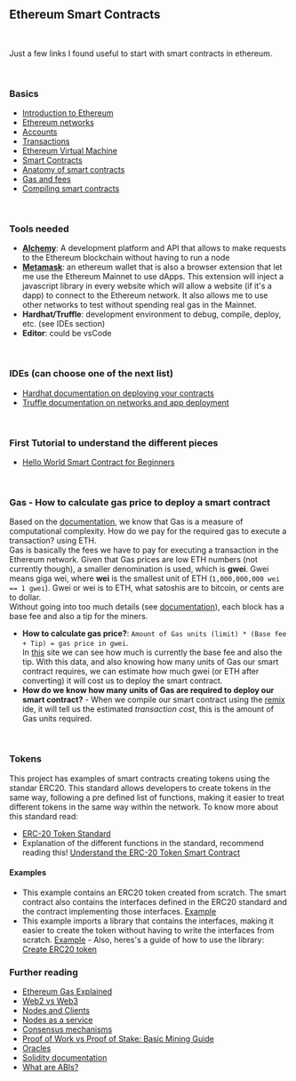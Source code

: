 ## Ethereum Smart Contracts

&nbsp;

Just a few links I found useful to start with smart contracts in ethereum. 
    
 &nbsp;


### Basics

- [Introduction to Ethereum](https://ethereum.org/en/developers/docs/intro-to-ethereum/)
- [Ethereum networks](https://ethereum.org/en/developers/docs/networks/)
- [Accounts](https://ethereum.org/en/developers/docs/accounts/)
- [Transactions](https://ethereum.org/en/developers/docs/transactions/)
- [Ethereum Virtual Machine](https://ethereum.org/en/developers/docs/evm/)
- [Smart Contracts](https://ethereum.org/en/developers/docs/smart-contracts/)
- [Anatomy of smart contracts](https://ethereum.org/en/developers/docs/smart-contracts/anatomy/)
- [Gas and fees](https://ethereum.org/en/developers/docs/gas/)
- [Compiling smart contracts](https://ethereum.org/en/developers/docs/smart-contracts/compiling/)

&nbsp;

### Tools needed


* **[Alchemy](https://alchemyapi.io/eth)**: A development platform and API that allows to make requests to the Ethereum blockchain without having to run a node
* **[Metamask](https://metamask.io/)**: an ethereum wallet that is also a browser extension that let me use the Ethereum Mainnet to use dApps. This extension will inject a javascript library in every website which will allow a website (if it's a dapp) to connect to the Ethereum network. It also allows me to use other networks to test without spending real gas in the Mainnet.
* **Hardhat/Truffle**: development environment to debug, compile, deploy, etc. (see IDEs section)
* **Editor**: could be vsCode

&nbsp;

### IDEs (can choose one of the next list)

- [Hardhat documentation on deploying your contracts](https://hardhat.org/guides/deploying.html)
- [Truffle documentation on networks and app deployment](https://www.trufflesuite.com/docs/truffle/advanced/networks-and-app-deployment)

&nbsp;

### First Tutorial to understand the different pieces

- [Hello World Smart Contract for Beginners](https://ethereum.org/en/developers/tutorials/hello-world-smart-contract/)

&nbsp;

### Gas - How to calculate gas price to deploy a smart contract
Based on the [documentation](https://ethereum.org/en/developers/docs/gas/#post-london), we know that Gas is a measure of computational complexity. How do we pay for the required gas to execute a transaction? using ETH.  
Gas is basically the fees we have to pay for executing a transaction in the Ethereum network. Given that Gas prices are low ETH numbers (not currently though), a smaller denomination is used, which is **gwei**. Gwei means giga wei, where **wei** is the smallest unit of ETH (```1,000,000,000 wei == 1 gwei```). 
Gwei or wei is to ETH, what satoshis are to bitcoin, or cents are to dollar.  
Without going into too much details (see [documentation](https://ethereum.org/en/developers/docs/gas/#post-london)), each block has a base fee and also a tip for the miners. 
- **How to calculate gas price?**:  ```Amount of Gas units (limit) * (Base fee + Tip) = gas price in gwei```.   
In [this](https://ethgasstation.info) site we can see how much is currently the base fee and also the tip. With this data, and also knowing how many units of Gas our smart contract requires, we can estimate how much gwei (or ETH after converting) it will cost us to deploy the smart contract.
- **How do we know how many units of Gas are required to deploy our smart contract?** - When we compile our smart contract using the [remix](https://remix.ethereum.org/) ide, it will tell us the estimated *transaction cost*, this is the amount of Gas units required.

&nbsp;

### Tokens
This project has examples of smart contracts creating tokens using the standar ERC20. This standard allows developers to create tokens in the same way, following a pre defined list of functions, making it easier to treat different tokens in the same way within the network. To know more about this standard read:
- [ERC-20 Token Standard](https://ethereum.org/en/developers/docs/standards/tokens/erc-20/)
- Explanation of the different functions in the standard, recommend reading this! [Understand the ERC-20 Token Smart Contract](https://ethereum.org/en/developers/tutorials/understand-the-erc-20-token-smart-contract/)
#### Examples
- This example contains an ERC20 token created from scratch. The smart contract also contains the interfaces defined in the ERC20 standard and the contract implementing those interfaces. [Example](https://github.com/nelsongallardo/eth-smart-contracts-beginner-guide/blob/main/examples/TokenWithInterfaces.sol)
- This example imports a library that contains the interfaces, making it easier to create the token without having to write the interfaces from scratch. [Example](https://github.com/nelsongallardo/eth-smart-contracts-beginner-guide/blob/main/examples/TokenWithLibrary.sol) - Also, heres's a guide of how to use the library: [Create ERC20 token](https://ethereum.org/en/developers/tutorials/create-and-deploy-a-defi-app/#create-the-erc20-token) 

### Further reading
- [Ethereum Gas Explained](https://defiprime.com/gas)
- [Web2 vs Web3](https://ethereum.org/en/developers/docs/web2-vs-web3/)
- [Nodes and Clients](https://ethereum.org/en/developers/docs/nodes-and-clients/)
- [Nodes as a service](https://ethereum.org/en/developers/docs/nodes-and-clients/nodes-as-a-service/)
- [Consensus mechanisms](https://ethereum.org/en/developers/docs/consensus-mechanisms/)
- [Proof of Work vs Proof of Stake: Basic Mining Guide](https://blockgeeks.com/guides/proof-of-work-vs-proof-of-stake/)
- [Oracles](https://ethereum.org/en/developers/docs/oracles/)
- [Solidity documentation](https://docs.soliditylang.org/en/latest/introduction-to-smart-contracts.html)
- [What are ABIs?](https://docs.alchemy.com/alchemy/guides/eth_getlogs#what-are-ab-is)
